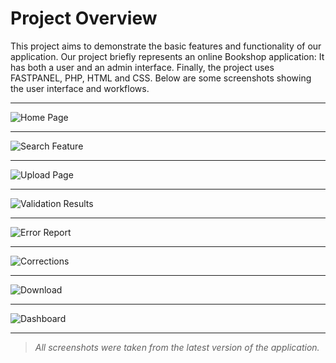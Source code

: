 # Project Overview

This project aims to demonstrate the basic features and functionality of our application. Our project briefly represents an online Bookshop application: It has both a user and an admin interface. Finally, the project uses FASTPANEL, PHP, HTML and CSS. 
Below are some screenshots showing the user interface and workflows.

---


![Home Page](website_pictures/Screen%20Shot%202025-04-12%20at%2023.28.50.png)

---


![Search Feature](website_pictures/Screen%20Shot%202025-04-12%20at%2023.29.12.png)

---


![Upload Page](website_pictures/Screen%20Shot%202025-04-12%20at%2023.29.22.png)

---


![Validation Results](website_pictures/Screen%20Shot%202025-04-12%20at%2023.29.35.png)

---


![Error Report](website_pictures/Screen%20Shot%202025-04-12%20at%2023.29.54.png)

---


![Corrections](website_pictures/Screen%20Shot%202025-04-12%20at%2023.30.06.png)

---


![Download](website_pictures/Screen%20Shot%202025-04-12%20at%2023.30.13.png)

---


![Dashboard](website_pictures/Screen%20Shot%202025-04-12%20at%2023.30.26.png)

---

> _All screenshots were taken from the latest version of the application._


